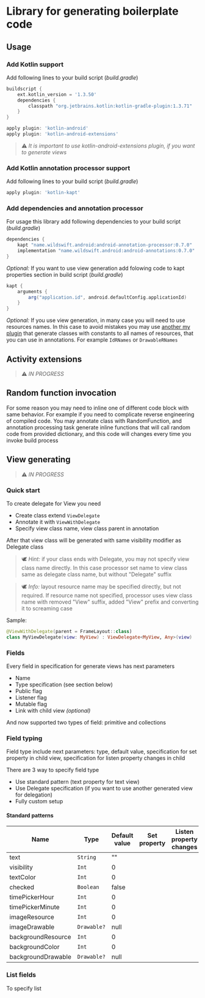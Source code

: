 # Library for generating boilerplate code

## Usage

### Add Kotlin support
Add following lines to your build script (_build.gradle_)
```groovy
buildscript {
    ext.kotlin_version = '1.3.50'
    dependencies {
        classpath "org.jetbrains.kotlin:kotlin-gradle-plugin:1.3.71"
    }
}

apply plugin: 'kotlin-android'
apply plugin: 'kotlin-android-extensions'
```
> :warning: *It is important to use kotlin-android-extensions plugin, if you want to generate views*


### Add Kotlin annotation processor support
Add following lines to your build script (_build.gradle_)
```groovy
apply plugin: 'kotlin-kapt'
```


### Add dependencies and annotation processor
For usage this library add following dependencies to your build script (_build.gradle_)
```groovy
dependencies {
    kapt "name.wildswift.android:android-annotation-processor:0.7.0"
    implementation "name.wildswift.android:android-annotations:0.7.0"
}
```

_Optional:_ If you want to use view generation add folowing code to kapt properties section in build script (_build.gradle_)
```groovy
kapt {
    arguments {
        arg("application.id", android.defaultConfig.applicationId)
    }
}
```
_Optional:_ If you use view generation, in many case you will need to use resources names. In this case to avoid mistakes you may use [another my plugin](https://github.com/wild-swift/ws-resource-name-resolver-plugin) that generate classes with constants to all names of resources, that you can use in annotations. For example `IdRNames` or `DrawableRNames`   

## Activity extensions
> :warning: _IN PROGRESS_

## Random function invocation
For some reason you may need to inline one of different code block with same behavior. For example if you need to complicate reverse engineering of compiled code. You may annotate class with RandomFunction, and annotation processing task generate inline functions that will call random code from provided dictionary, and this code will changes every time you invoke build process    

## View generating
> :warning: _IN PROGRESS_

### Quick start
To create delegate for View you need
* Create class extend `ViewDelegate`
* Annotate it with `ViewWithDelegate`
* Specify view class name, view class parent in annotation

After that view class will be generated with same visibility modifier as Delegate class

> :dove: _Hint:_ if your class ends with Delegate, you may not specify view class name directly. In this case processor set name to view class same as delegate class name, but without "Delegate" suffix

> :dove: _Info:_ layout resource name may be specified directly, but not required. If resource name not specified, processor uses view class name with removed "View" suffix, added "View" prefix and converting it to screaming case   

Sample:
```kotlin
@ViewWithDelegate(parent = FrameLayout::class)
class MyViewDelegate(view: MyView) : ViewDelegate<MyView, Any>(view)
```

### Fields
Every field in specification for generate views has next parameters

* Name
* Type specification (see section below)
* Public flag
* Listener flag
* Mutable flag
* Link with child view _(optional)_ 

And now supported two types of field: primitive and collections 

### Field typing
Field type include next parameters: type, default value, specification for set property in child view, specification for listen property changes in child 

There are 3 way to specify field type
* Use standard pattern (text property for text view)
* Use Delegate specification (if you want to use another generated view for delegation)
* Fully custom setup

#### Standard patterns

Name|Type|Default value|Set property|Listen property changes
----|----|-------------|------------|-----------------------
text| `String` | "" | |  
visibility| `Int` | 0 | |  
textColor| `Int` | 0 | |  
checked| `Boolean` | false | |  
timePickerHour| `Int` | 0 | |  
timePickerMinute| `Int` | 0 | | 
imageResource| `Int` | 0 | |  
imageDrawable| `Drawable?` | null | |  
backgroundResource| `Int` | 0 | |  
backgroundColor| `Int` | 0 | |  
backgroundDrawable| `Drawable?` | null | | 

### List fields
To specify list 
